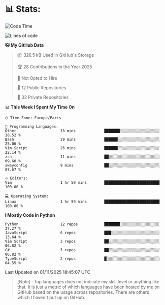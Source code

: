 

<h1>📊 Stats:</h1>

<!--START_SECTION:waka-->
![Code Time](http://img.shields.io/badge/Code%20Time-957%20hrs%2026%20mins-blue)

![Lines of code](https://img.shields.io/badge/From%20Hello%20World%20I%27ve%20Written-6.8%20million%20lines%20of%20code-blue)

**🐱 My GitHub Data** 

> 📦 326.5 kB Used in GitHub's Storage 
 > 
> 🏆 28 Contributions in the Year 2025
 > 
> 🚫 Not Opted to Hire
 > 
> 📜 12 Public Repositories 
 > 
> 🔑 32 Private Repositories 
 > 
📊 **This Week I Spent My Time On** 

```text
🕑︎ Time Zone: Europe/Paris

💬 Programming Languages: 
Other                    33 mins             ███████░░░░░░░░░░░░░░░░░░   28.52 % 
Bash                     29 mins             ██████░░░░░░░░░░░░░░░░░░░   25.06 % 
Vim Script               26 mins             ██████░░░░░░░░░░░░░░░░░░░   22.14 % 
zsh                      11 mins             ██░░░░░░░░░░░░░░░░░░░░░░░   09.60 % 
swayconfig               9 mins              ██░░░░░░░░░░░░░░░░░░░░░░░   07.67 % 

🔥 Editors: 
Vim                      1 hr 59 mins        █████████████████████████   100.00 % 

💻 Operating System: 
Linux                    1 hr 59 mins        █████████████████████████   100.00 % 
```

**I Mostly Code in Python** 

```text
Python                   12 repos            ███████░░░░░░░░░░░░░░░░░░   27.27 % 
JavaScript               6 repos             ███░░░░░░░░░░░░░░░░░░░░░░   13.64 % 
Vim Script               3 repos             ██░░░░░░░░░░░░░░░░░░░░░░░   06.82 % 
C#                       3 repos             ██░░░░░░░░░░░░░░░░░░░░░░░   06.82 % 
TypeScript               2 repos             █░░░░░░░░░░░░░░░░░░░░░░░░   04.55 % 
```




 Last Updated on 01/11/2025 18:45:07 UTC
<!--END_SECTION:waka-->

 > [Note] : Top languages does not indicate my skill level or anything like that. It is just a metric of which languages have been hosted by me on GitHub based on the usage across repositories. There are others which I haven't put up on GitHub.</span>

